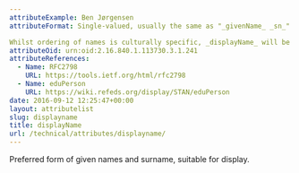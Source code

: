 ```yaml
---
attributeExample: Ben Jørgensen
attributeFormat: Single-valued, usually the same as "_givenName_ _sn_".

Whilst ordering of names is culturally specific, _displayName_ will be generated by the Federation Operator as [givenName](/technical/attributes/givenname/) + [sn](/technical/attributes/sn/) if not supplied by the identity provider. **This behaviour is deprecated and may be discontinued after the end of March 2021**
attributeOid: urn:oid:2.16.840.1.113730.3.1.241
attributeReferences:
  - Name: RFC2798
    URL: https://tools.ietf.org/html/rfc2798
  - Name: eduPerson
    URL: https://wiki.refeds.org/display/STAN/eduPerson
date: 2016-09-12 12:25:47+00:00
layout: attributelist
slug: displayname
title: displayName
url: /technical/attributes/displayname/
---
```


Preferred form of given names and surname, suitable for display.
